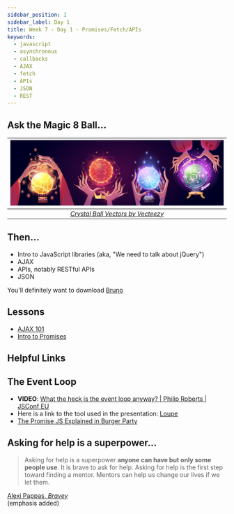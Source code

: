 ```yaml
---
sidebar_position: 1
sidebar_label: Day 1
title: Week 7 - Day 1 - Promises/Fetch/APIs
keywords:
  - javascript
  - asynchronous
  - callbacks
  - AJAX
  - fetch
  - APIs
  - JSON
  - REST
---
```


<!-- markdownlint-disable no-inline-html no-trailing-punctuation -->

## Ask the Magic 8 Ball...

|               ![Crystal Ball Vectors by Vecteezy](./img/crystal_ball.jpg)               |
| :-------------------------------------------------------------------------------------: |
| _[Crystal Ball Vectors by Vecteezy](https://www.vecteezy.com/free-vector/crystal-ball)_ |

## Then...

- Intro to JavaScript libraries (aka, "We need to talk about jQuery")
- AJAX
- APIs, notably RESTful APIs
- JSON

You'll definitely want to download [Bruno](https://www.usebruno.com/)

## Lessons

- [AJAX 101](/docs/lessons/building-interactive-uis/ajax-101/)
- [Intro to Promises](/docs/lessons/building-interactive-uis/intro-to-promises/)

## Helpful Links


## The Event Loop

- **VIDEO**: [What the heck is the event loop anyway? | Philip Roberts | JSConf EU](https://www.youtube.com/watch?v=8aGhZQkoFbQ)
- Here is a link to the tool used in the presentation: [Loupe](http://latentflip.com/loupe/?code=JC5vbignYnV0dG9uJywgJ2NsaWNrJywgZnVuY3Rpb24gb25DbGljaygpIHsKICAgIHNldFRpbWVvdXQoZnVuY3Rpb24gdGltZXIoKSB7CiAgICAgICAgY29uc29sZS5sb2coJ1lvdSBjbGlja2VkIHRoZSBidXR0b24hJyk7ICAgIAogICAgfSwgMjAwMCk7Cn0pOwoKY29uc29sZS5sb2coIkhpISIpOwoKc2V0VGltZW91dChmdW5jdGlvbiB0aW1lb3V0KCkgewogICAgY29uc29sZS5sb2coIkNsaWNrIHRoZSBidXR0b24hIik7Cn0sIDUwMDApOwoKY29uc29sZS5sb2coIldlbGNvbWUgdG8gbG91cGUuIik7!!!PGJ1dHRvbj5DbGljayBtZSE8L2J1dHRvbj4%3D)
- [The Promise JS Explained in Burger Party](https://fullstackjournal.wordpress.com/2018/07/06/the-promise-js-explained-i-burger-party/)

## Asking for help is a superpower...

> Asking for help is a superpower **anyone can have but only some people use**. It is brave to ask for help. Asking for help is the first step toward finding a mentor. Mentors can help us change our lives if we let them.

[Alexi Pappas, _Bravey_](https://a.co/d/0WbHuSh)
<br/>(emphasis added)
